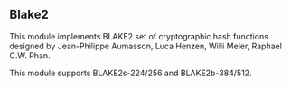 ## Blake2

This module implements BLAKE2 set of cryptographic hash functions designed by Jean-Philippe Aumasson, Luca Henzen, Willi Meier, Raphael C.W. Phan.

This module supports BLAKE2s-224/256 and BLAKE2b-384/512.
